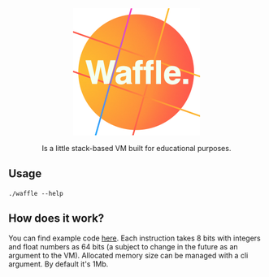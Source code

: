 <div align="center">
    <img src="logo/waffle.png">
    <p>Is a little stack-based VM built for educational purposes.</p>
</div>


## Usage

```shell script
./waffle --help
```


## How does it work?

You can find example code [here](test). 
Each instruction takes 8 bits with integers and float numbers as 64 bits (a subject to change in the future as an argument to the VM).
Allocated memory size can be managed with a cli argument. By default it's 1Mb.